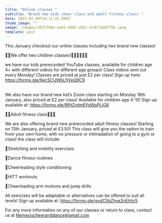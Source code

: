 ```yaml
---
title: "Online classes "
subtitle: "Brand new kids cheer class and adult fitness class! "
date: 2021-01-09T14:11:22.949Z
thumb_image: ""
image: /images/36727dda-ee52-4d81-a93c-5c8c7abbf756.jpeg
template: post
---
```

This January checkout our online classes including two brand new classes! 

👯‍♀️We offer two children classes!🤸🏻‍♀️🏃🏽‍♀️ 

we have our kids prerecorded YouTube classes, available for children age 4+ with different videos for different age groups! Class videos sent out every Monday! Classes are priced at just £2 per class! Sign up here: https://forms.gle/9ecSCUWbLfjVeQ9C9

\
We also have our brand new kid’s Zoom class starting on Monday 18th January, also priced at £2 per class! Available for children age 4-10! Sign up available at: https://forms.gle/8fHZrdm6YgWpPLjG6



🏋️‍♀️Adult fitness class🏃🏽‍♀️

We are also offering brand new prerecorded adult fitness classes! Starting on 13th January, priced at £3.50! This class will give you the option to train from your own home, with no pressure or intimadation of going to a gym or class! the class will include: 

🌟Stretching and mobility exercises

🌟Dance fitness routines 

🌟Cheerleading style conditioning 

🌟HITT workouts 

🌟Cheerleading arm motions and jump drills 

All exercises will be adaptable or alternatives can be offered to suit all levels! Sign up available at: https://forms.gle/gvdC5bZhve2nEHzr5

For any more information on any of our classes or return to class, contact us at Nemesischeeranddance@gmail.com
